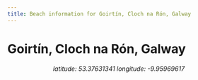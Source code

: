 ```yaml
---
title: Beach information for Goirtín, Cloch na Rón, Galway
---
```

# Goirtín, Cloch na Rón, Galway 

<div align="center"><i>latitude: 53.37631341 longitude: -9.95969617</i></div>